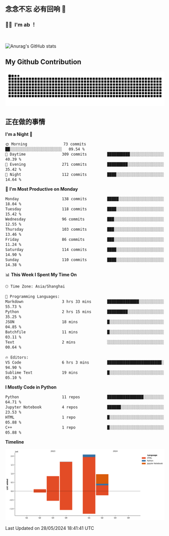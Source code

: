## 念念不忘 必有回响  👋
### 👨‍🔧&nbsp;&nbsp;I'm ab ！

<br>

![Anurag's GitHub stats](https://github-readme-stats.vercel.app/api?username=abinzzz&count_private=true&show_icons=true&theme=tokyonight)


## My Github Contribution
![](https://github.com/abinzzz/abinzzz/blob/output/github-contribution-grid-snake.svg)

## 正在做的事情

<!--START_SECTION:waka-->
**I'm a Night 🦉** 

```text
🌞 Morning                73 commits          ██░░░░░░░░░░░░░░░░░░░░░░░   09.54 % 
🌆 Daytime                309 commits         ██████████░░░░░░░░░░░░░░░   40.39 % 
🌃 Evening                271 commits         █████████░░░░░░░░░░░░░░░░   35.42 % 
🌙 Night                  112 commits         ████░░░░░░░░░░░░░░░░░░░░░   14.64 % 
```
📅 **I'm Most Productive on Monday** 

```text
Monday                   138 commits         █████░░░░░░░░░░░░░░░░░░░░   18.04 % 
Tuesday                  118 commits         ████░░░░░░░░░░░░░░░░░░░░░   15.42 % 
Wednesday                96 commits          ███░░░░░░░░░░░░░░░░░░░░░░   12.55 % 
Thursday                 103 commits         ███░░░░░░░░░░░░░░░░░░░░░░   13.46 % 
Friday                   86 commits          ███░░░░░░░░░░░░░░░░░░░░░░   11.24 % 
Saturday                 114 commits         ████░░░░░░░░░░░░░░░░░░░░░   14.90 % 
Sunday                   110 commits         ████░░░░░░░░░░░░░░░░░░░░░   14.38 % 
```


📊 **This Week I Spent My Time On** 

```text
🕑︎ Time Zone: Asia/Shanghai

💬 Programming Languages: 
Markdown                 3 hrs 33 mins       ██████████████░░░░░░░░░░░   55.73 % 
Python                   2 hrs 15 mins       █████████░░░░░░░░░░░░░░░░   35.25 % 
JSON                     18 mins             █░░░░░░░░░░░░░░░░░░░░░░░░   04.85 % 
Batchfile                11 mins             █░░░░░░░░░░░░░░░░░░░░░░░░   03.11 % 
Text                     2 mins              ░░░░░░░░░░░░░░░░░░░░░░░░░   00.64 % 

🔥 Editors: 
VS Code                  6 hrs 3 mins        ████████████████████████░   94.90 % 
Sublime Text             19 mins             █░░░░░░░░░░░░░░░░░░░░░░░░   05.10 % 
```

**I Mostly Code in Python** 

```text
Python                   11 repos            ████████████████░░░░░░░░░   64.71 % 
Jupyter Notebook         4 repos             ██████░░░░░░░░░░░░░░░░░░░   23.53 % 
HTML                     1 repo              █░░░░░░░░░░░░░░░░░░░░░░░░   05.88 % 
C++                      1 repo              █░░░░░░░░░░░░░░░░░░░░░░░░   05.88 % 
```



**Timeline**

![Lines of Code chart](https://raw.githubusercontent.com/abinzzz/abinzzz/main/assets/bar_graph.png)


 Last Updated on 28/05/2024 18:41:41 UTC
<!--END_SECTION:waka-->


